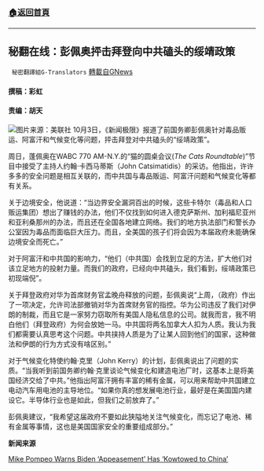 ###  [:house:返回首頁](https://github.com/ourhimalayas/txt)
---


## 秘翻在线：彭佩奥抨击拜登向中共磕头的绥靖政策
` 秘密翻譯組G-Translators` [轉載自GNews](https://gnews.org/zh-hans/1572448/)

#### 撰稿：彩虹

#### 责编：胡天       
![](https://assets.gnews.org/wp-content/uploads/2021/10/image-64.png)图片来源：美联社
10月3日，《新闻极限》报道了前国务卿彭佩奥针对毒品贩运、阿富汗和气候变化等问题，抨击拜登对中共磕头的“绥靖政策”。

周日，蓬佩奥在WABC 770 AM-N.Y.的“猫的圆桌会议(*The Cats Roundtable*)”节目中接受了主持人约翰‧卡西马蒂斯（John Catsimatidis）的采访。他指出，许许多多的安全问题是相互关联的，而中共国与毒品贩运、阿富汗问题和气候变化等都有关系。

关于边境安全，他说道：“当边界安全漏洞百出的时候，这些卡特尔（毒品和人口贩运集团）想出了赚钱的办法，他们不仅找到如何进入德克萨斯州、加利福尼亚州和亚利桑那州的办法，而且还在全国各地建立网络。我们的地方执法部门和警长办公室因为毒品而面临巨大压力。而且，全美国的孩子们将会因为本届政府未能确保边境安全而死亡。”

对于阿富汗和中共国的影响力，“他们（中共国）会找到立足的方法，扩大他们对该立足地方的投射力量。而我们的政府，已经向中共磕头，我们看到，绥靖政策已初现端倪”。

关于拜登政府对华为首席财务官孟晚舟释放的问题，彭佩奥说“上周，（政府）作出了一项决定，允许司法部撤销对华为首席财务官的指控。华为公司违反了我们对伊朗的制裁，而且它是一家努力窃取所有美国人隐私信息的公司。就我而言，我不明白他们（拜登政府）为何会放她一马。中共国将两名加拿大人扣为人质。我认为我们都需要认真思考这个问题。中共挟持人质是为了让某人回到他们的国家，这种做法和伊朗的行为方式没有啥区别。”

对于气候变化特使约翰·克里（John Kerry）的计划，彭佩奥说出了问题的实质。“当我听到前国务卿约翰·克里谈论气候变化和建造电池厂时，这基本上是将美国经济交给了中共。”他指出阿富汗拥有丰富的稀有金属，可以用来帮助中共国建立电动汽车用电池的主导地位。“如果你真的想发展电池行业，最好是在美国国内建设它。半导体行业也是如此，但我们之前放弃了。”

彭佩奥建议，“我希望这届政府不要如此狭隘地关注气候变化，而忘记了电池、稀有金属等事情，这也是美国国家安全的重要组成部分。”

**新闻来源**

[Mike Pompeo Warns Biden ‘Appeasement’ Has ‘Kowtowed to China’](https://www.newsmax.com/newsfront/mike-pompeo-border-crisis-energy-chinese/2021/10/03/id/1038909/)
